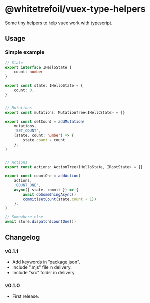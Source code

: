@whitetrefoil/vuex-type-helpers
===============================

Some tiny helpers to help vuex work with typescript.

Usage
-----

### Simple example

```ts
// State
export interface IHelloState {
    count: number
}

export const state: IHelloState = {
    count: 0,
}


// Mutations
export const mutations: MutationTree<IHelloState> = {}

export const setCount = addMutation(
    mutations,
    'SET_COUNT',
    (state, count: number) => {
        state.count = count
    },
)


// Actions
export const actions: ActionTree<IHelloState, IRootState> = {}

export const countOne = addAction(
    actions,
    'COUNT_ONE',
    async({ state, commit }) => {
        await doSomethingAsync()
        commit(setCount(state.count + 1))
    },
)

// Somewhere else
await store.dispatch(countOne())
```


Changelog
---------

### v0.1.1

* Add keywords in "package.json".
* Include ".mjs" file in delivery.
* Include "src" folder in delivery.

### v0.1.0

* First release.
